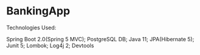# BankingApp



Technologies Used:

Spring Boot 2.0(Spring 5 MVC);
PostgreSQL DB;
Java 11;
JPA(Hibernate 5);
Junit 5;
Lombok;
Log4j 2;
Devtools
